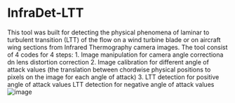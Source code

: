 # InfraDet-LTT
This tool was built for detecting the physical phenomena of laminar to turbulent transition (LTT) of the flow on a wind turbine blade or on aircraft wing sections from Infrared Thermography camera images. The tool consist of 4 codes for 4 steps:
	1. Image manipulation for camera angle correctiona dn lens distortion correction
	2. Image calibration for different angle of attack values (the translation between chordwise physical positions to pixels on the image for each angle of attack)
	3. LTT detection for positive angle of attack values
LTT detection for negative angle of attack values![image](https://github.com/ozsioz/InfraDet-LTT/assets/151535937/b0f72798-d991-4ad9-9e7f-eff6f3189e7f)
